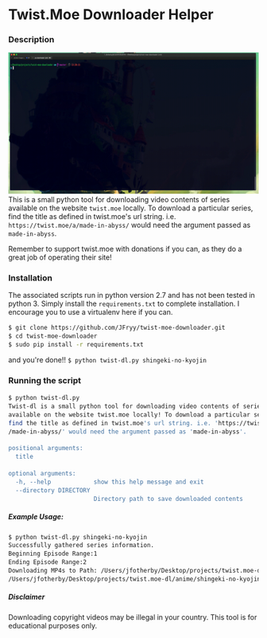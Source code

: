 # Twist.Moe Downloader Helper

### Description

![](examples/tty.gif)
This is a small python tool for downloading video contents of series available on the website `twist.moe` locally. 
To download a particular series, find the title as defined in twist.moe's url string. 
i.e. `https://twist.moe/a/made-in-abyss/` would need the argument passed as `made-in-abyss`.

Remember to support twist.moe with donations if you can, as they do a great job of operating their site!

### Installation
The associated scripts run in python version 2.7 and has not been tested in python 3. Simply install the 
`requirements.txt` to complete installation. I encourage you to use a virtualenv here if you can.

```bash
$ git clone https://github.com/JFryy/twist-moe-downloader.git
$ cd twist-moe-downloader
$ sudo pip install -r requirements.txt
```

and you're done!!
`$ python twist-dl.py shingeki-no-kyojin`

### Running the script

```bash
$ python twist-dl.py 
Twist-dl is a small python tool for downloading video contents of series
available on the website twist.moe locally! To download a particular series,
find the title as defined in twist.moe's url string. i.e. 'https://twist.moe/a
/made-in-abyss/' would need the argument passed as 'made-in-abyss'.

positional arguments:
  title

optional arguments:
  -h, --help            show this help message and exit
  --directory DIRECTORY
                        Directory path to save downloaded contents

```

##### Example Usage:
```bash
$ python twist-dl.py shingeki-no-kyojin
Successfully gathered series information.
Beginning Episode Range:1
Ending Episode Range:2
Downloading MP4s to Path: /Users/jfotherby/Desktop/projects/twist.moe-dl/anime/shingeki-no-kyojin/.
/Users/jfotherby/Desktop/projects/twist.moe-dl/anime/shingeki-no-kyojin/shingeki-no-kyojin-episode-1.mp4:   7%|▋         | 45351/662939 [00:04<00:49, 12597.16KB/s]
```

##### Disclaimer
Downloading copyright videos may be illegal in your country. This tool is for educational purposes only.
